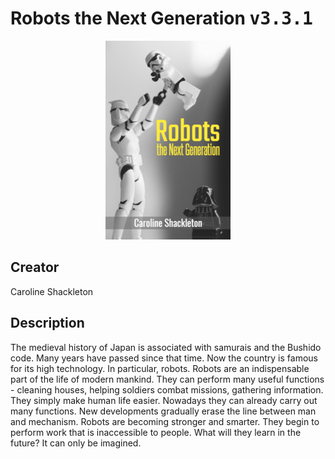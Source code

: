 
# Robots the Next Generation <kbd>v3.3.1</kbd>

<center>
  <img src="./cover-1024.jpg"/>
</center>

## Creator
Caroline Shackleton

## Description
The medieval history of Japan is associated with samurais and the Bushido code. Many years have passed since that time. Now the country is famous for its high technology. In particular, robots. Robots are an indispensable part of the life of modern mankind. They can perform many useful functions - cleaning houses, helping soldiers combat missions, gathering information. They simply make human life easier. Nowadays they can already carry out many functions. New developments gradually erase the line between man and mechanism. Robots are becoming stronger and smarter. They begin to perform work that is inaccessible to people. What will they learn in the future? It can only be imagined.  

